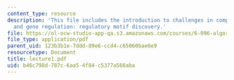 ```yaml
---
content_type: resource
description: 'This file includes the introduction to challenges in computational biology,
  and gene regulation: regulatory motif discovery.'
file: https://ol-ocw-studio-app-qa.s3.amazonaws.com/courses/6-096-algorithms-for-computational-biology-spring-2005/b46c798d787c6aa54f84c5377a566aba_lecture1.pdf
file_type: application/pdf
parent_uid: 123b3b1e-7ddd-89e6-ccd4-c65060bae6e9
resourcetype: Document
title: lecture1.pdf
uid: b46c798d-787c-6aa5-4f84-c5377a566aba
---
```

